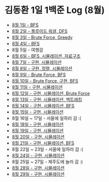 # 김동환 1일 1백준 Log (8월)

- [8월  1일 - BFS](./0801/)
- [8월  2일 - 플루이드 워셜, DFS](./0802/)
- [8월  3일 - Brute Force, Greedy](./0803/)
- [8월  4일 - BFS](./0804/)
- 8월 5일 - 여행감
- [8월  6일 - BFS, 시뮬레이션, 자료구조](./0806/)
- [8월  7일 - 구현, 시뮬레이션](./0807/)
- [8월  8일 - 구현, 정렬, 시뮬레이션](./0808/)
- [8월  9일 - Brute Force, BFS](./0809/)
- [8월 10일 - Brute Force, 구현, BFS](./0810/)
- [8월 11일 - 구현, 시뮬레이션](./0811/)
- [8월 12일 - 구현, 시뮬레이션, Brute Force](./0812/)
- [8월 13일 - 구현, 시뮬레이션, 백트래킹](./0813/)
- [8월 14일 - 구현, 시뮬레이션, BFS](./0814/)
- [8월 15일 - 구현, 시뮬레이션](./0815/)
- 8월 16일 ~ 17일 - 서울에 일하러 감 :(
- [8월 18일 - 구현, 시뮬레이션](./0818/)
- [8월 19일 - 구현, 시뮬레이션](./0819/)
- [8월 20일 - 구현, 시뮬레이션](./0820/)
- [8월 21일 - 구현, 시뮬레이션, BFS](./0821/)
- 8월 22일 ~ 23일 - 서울에 일하러 감 :(
- [8월 24일 - 구현, 시뮬레이션](./0824/)
- 8월 25일 ~ 27일 - 제주도에 놀러 감 :)
- [8월 28일 - 구현, 시뮬레이션](./0828/)
- [8월 29일 - 구현, 시뮬레이션](./0829/)
